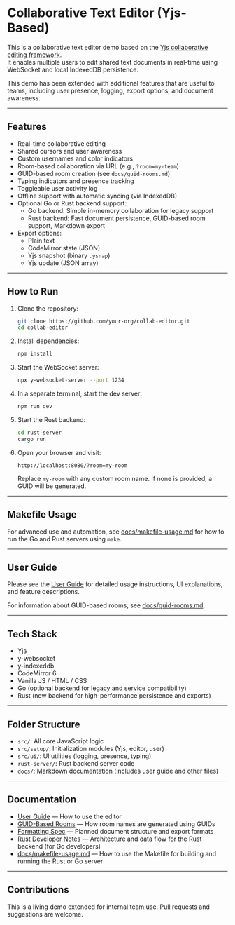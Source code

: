 # Collaborative Text Editor (Yjs-Based)

This is a collaborative text editor demo based on the [Yjs collaborative editing framework](https://docs.yjs.dev/getting-started/a-collaborative-editor).  
It enables multiple users to edit shared text documents in real-time using WebSocket and local IndexedDB persistence.

This demo has been extended with additional features that are useful to teams, including user presence, logging, export options, and document awareness.

---

## Features

- Real-time collaborative editing
- Shared cursors and user awareness
- Custom usernames and color indicators
- Room-based collaboration via URL (e.g., `?room=my-team`)
- GUID-based room creation (see `docs/guid-rooms.md`)
- Typing indicators and presence tracking
- Toggleable user activity log
- Offline support with automatic syncing (via IndexedDB)
- Optional Go or Rust backend support:
  - Go backend: Simple in-memory collaboration for legacy support
  - Rust backend: Fast document persistence, GUID-based room support, Markdown export
- Export options:
  - Plain text
  - CodeMirror state (JSON)
  - Yjs snapshot (binary `.ysnap`)
  - Yjs update (JSON array)


---

## How to Run

1. Clone the repository:

   ```bash
   git clone https://github.com/your-org/collab-editor.git
   cd collab-editor
   ```

2. Install dependencies:

   ```bash
   npm install
   ```

3. Start the WebSocket server:

   ```bash
   npx y-websocket-server --port 1234
   ```

4. In a separate terminal, start the dev server:

   ```bash
   npm run dev
   ```

5. Start the Rust backend:

   ```bash
   cd rust-server
   cargo run
   ```

6. Open your browser and visit:

   ```
   http://localhost:8080/?room=my-room
   ```

   Replace `my-room` with any custom room name. If none is provided, a GUID will be generated.

---

## Makefile Usage

For advanced use and automation, see [docs/makefile-usage.md](docs/makefile-usage.md) for how to run the Go and Rust servers using `make`.

---

## User Guide

Please see the [User Guide](docs/user-guide.md) for detailed usage instructions, UI explanations, and feature descriptions.

For information about GUID-based rooms, see [docs/guid-rooms.md](docs/guid-rooms.md).

---

## Tech Stack

- Yjs
- y-websocket
- y-indexeddb
- CodeMirror 6
- Vanilla JS / HTML / CSS
- Go (optional backend for legacy and service compatibility)
- Rust (new backend for high-performance persistence and exports)

---

## Folder Structure

- `src/`: All core JavaScript logic
- `src/setup/`: Initialization modules (Yjs, editor, user)
- `src/ui/`: UI utilities (logging, presence, typing)
- `rust-server/`: Rust backend server code
- `docs/`: Markdown documentation (includes user guide and other files)

---

## Documentation

- [User Guide](docs/user-guide.md) — How to use the editor
- [GUID-Based Rooms](docs/guid-rooms.md) — How room names are generated using GUIDs
- [Formatting Spec](docs/formatting-spec.md) — Planned document structure and export formats
- [Rust Developer Notes](docs/rust-developer-notes.md) — Architecture and data flow for the Rust backend (for Go developers)
- [docs/makefile-usage.md](docs/makefile-usage.md) — How to use the Makefile for building and running the Rust or Go server

---

## Contributions

This is a living demo extended for internal team use. Pull requests and suggestions are welcome.
